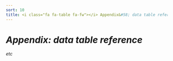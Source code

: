 ```yaml
---
sort: 10
title: <i class="fa fa-table fa-fw"></i> Appendix&#58; data table reference
---
```


# <i class="fa fa-table fa-fw"> Appendix: data table reference

etc <i class="fa fa-table fa-fw"> 

